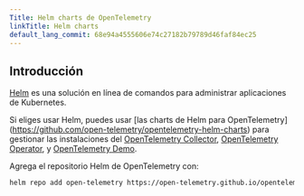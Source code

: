 ```yaml
---
Title: Helm charts de OpenTelemetry
linkTitle: Helm charts
default_lang_commit: 68e94a4555606e74c27182b79789d46faf84ec25
---
```


## Introducción

[Helm](https://helm.sh/) es una solución en línea de comandos para administrar aplicaciones de
Kubernetes.

Si eliges usar Helm, puedes usar [las charts de Helm para OpenTelemetry]
(https://github.com/open-telemetry/opentelemetry-helm-charts) para gestionar las
instalaciones del [OpenTelemetry Collector](/docs/collector),
[OpenTelemetry Operator](/docs/kubernetes/operator), y
[OpenTelemetry Demo](/docs/demo).

Agrega el repositorio Helm de OpenTelemetry con:

```sh
helm repo add open-telemetry https://open-telemetry.github.io/opentelemetry-helm-charts
```
